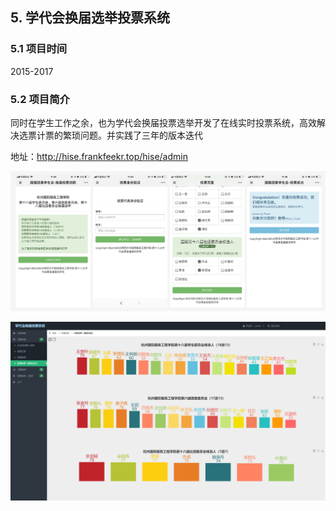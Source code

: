 ## 5. 学代会换届选举投票系统

### 5.1 项目时间

2015-2017

### 5.2 项目简介

同时在学生工作之余，也为学代会换届投票选举开发了在线实时投票系统，高效解决选票计票的繁琐问题。并实践了三年的版本迭代

地址：http://hise.frankfeekr.top/hise/admin

![](assets/hise_vote_wx.jpg)

![](assets/hise_vote_chart.png)



